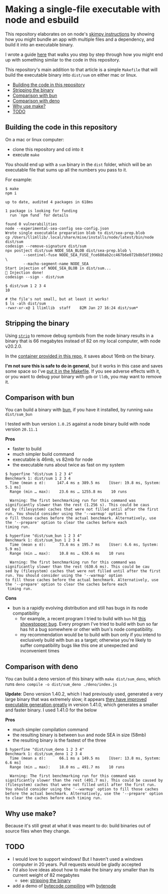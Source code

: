 # Making a single-file executable with node and esbuild

This repository elaborates on on node's [skimpy instructions](https://nodejs.org/api/single-executable-applications.html) by showing how you might bundle an app with multiple files and a dependency, and build it into an executable binary.

I wrote a guide [here](https://notes.billmill.org/programming/javascript/Making_a_single-file_executable_with_node_and_esbuild.html) that walks you step by step through how you might end up with something similar to the code in this repository.

This repository's main addition to that article is a simple `Makefile` that will build the executable binary into `dist/sum` on either mac or linux.

- [Building the code in this repository](#building-the-code-in-this-repository)
- [Stripping the binary](#stripping-the-binary)
- [Comparison with bun](#comparison-with-bun)
- [Comparison with deno](#comparison-with-deno)
- [Why use make?](#why-use-make)
- [TODO](#todo)

## Building the code in this repository

On a mac or linux computer:

- clone this repository and cd into it
- execute `make`

You should end up with a `sum` binary in the `dist` folder, which will be an executable file that sums up all the numbers you pass to it.

For example:

```console
$ make
npm i

up to date, audited 4 packages in 618ms

1 package is looking for funding
  run `npm fund` for details

found 0 vulnerabilities
node --experimental-sea-config sea-config.json
Wrote single executable preparation blob to dist/sea-prep.blob
cp /Users/llimllib/.local/share/mise/installs/node/latest/bin/node dist/sum
codesign --remove-signature dist/sum
npx postject dist/sum NODE_SEA_BLOB dist/sea-prep.blob \
		--sentinel-fuse NODE_SEA_FUSE_fce680ab2cc467b6e072b8b5df1996b2 \
		--macho-segment-name NODE_SEA
Start injection of NODE_SEA_BLOB in dist/sum...
💉 Injection done!
codesign --sign - dist/sum

$ dist/sum 1 2 3 4
10

# the file's not small, but at least it works!
$ ls -alh dist/sum
-rwxr-xr-x@ 1 llimllib  staff    82M Jan 27 16:24 dist/sum*
```

## Stripping the binary

Using [`strip`](https://www.man7.org/linux/man-pages/man1/strip.1.html) to remove debug symbols from the node binary results in a binary that is 66 megabytes instead of 82 on my local computer, with node v20.2.0.

In the [container provided in this repo](https://github.com/llimllib/node-esbuild-executable/blob/d7a6db6083a16732e9995ed824090f131496d2e3/Dockerfile), it saves about 16mb on the binary.

**I'm not sure this is safe to do in general**, but it works in this case and saves some space so I've [put it in the Makefile](https://github.com/llimllib/node-esbuild-executable/blob/004bfbe97e0d4e516e2d8665003772e95678b150/Makefile#L13). If you see adverse effects with it, or you want to debug your binary with `gdb` or `lldb`, you may want to remove it.

## Comparison with bun

You can build a binary with [bun](https://bun.sh/docs/bundler#target), if you have it installed, by running `make dist/sum_bun`

I tested with bun version `1.0.25` against a node binary build with node version `20.11.1`

**Pros**

- faster to build
- much simpler build command
- executable is 46mb, vs 82mb for node
- the executable runs about twice as fast on my system

```
$ hyperfine "dist/sum 1 2 3 4"
Benchmark 1: dist/sum 1 2 3 4
  Time (mean ± σ):     147.4 ms ± 389.5 ms    [User: 19.8 ms, System: 5.1 ms]
  Range (min … max):    23.6 ms … 1255.8 ms    10 runs

  Warning: The first benchmarking run for this command was significantly slower than the rest (1.256 s). This could be caus
ed by (filesystem) caches that were not filled until after the first run. You should consider using the '--warmup' option t
o fill those caches before the actual benchmark. Alternatively, use the '--prepare' option to clear the caches before each
timing run.

$ hyperfine "dist/sum_bun 1 2 3 4"
Benchmark 1: dist/sum_bun 1 2 3 4
  Time (mean ± σ):      73.6 ms ± 195.7 ms    [User: 6.6 ms, System: 5.9 ms]
  Range (min … max):    10.8 ms … 630.6 ms    10 runs

  Warning: The first benchmarking run for this command was significantly slower than the rest (630.6 ms). This could be cau
sed by (filesystem) caches that were not filled until after the first run. You should consider using the '--warmup' option
to fill those caches before the actual benchmark. Alternatively, use the '--prepare' option to clear the caches before each
 timing run.
```

**Cons**

- bun is a rapidly evolving distribution and still has bugs in its node compatibility
  - for example, a recent program I tried to build with `bun` hit [this showstopper bug](https://github.com/oven-sh/bun/issues/6832). Every program I've tried to build with bun so far has hit a bug somewhere or other with bun's node compatibility.
  - my recommendation would be to build with bun only if you intend to exclusively build with bun as a target; otherwise you're likely to suffer compatibility bugs like this one at unexpected and inconvenient times

## Comparison with deno

You can build a deno version of this binary with `make dist/sum_deno`, which runs `deno compile -o dist/sum_deno ./deno/index.js`

**Update**: Deno version 1.40.2, which I had previously used, generated a very large binary that was extremely slow; it appears [they have improved executable generation greatly](https://deno.com/blog/v1.41) in version 1.41.0, which generates a smaller and faster binary. I used 1.41.0 for the below

**Pros**

- much simpler compilation command
- the resulting binary is between `bun` and node SEA in size (58mb)
- the resulting binary is the fastest of the three

```
$ hyperfine "dist/sum_deno 1 2 3 4"
Benchmark 1: dist/sum_deno 1 2 3 4
  Time (mean ± σ):      66.1 ms ± 149.5 ms    [User: 13.8 ms, System: 6.6 ms]
  Range (min … max):    18.0 ms … 491.7 ms    10 runs

  Warning: The first benchmarking run for this command was significantly slower than the rest (491.7 ms). This could be caused by (filesystem) caches that were not filled until after the first run. You should consider using the '--warmup' option to fill those caches before the actual benchmark. Alternatively, use the '--prepare' option to clear the caches before each timing run.
```

## Why use make?

Because it's still great at what it was meant to do: build binaries out of source files when they change.

## TODO

- I would love to support windows! But I haven't used a windows computer in 20 years. Pull requests would be gladly accepted
- I'd also love ideas about how to make the binary any smaller than its current weight of 82 megabytes
  - see: [stripping the binary](#stripping-the-binary)
- add a demo of [bytecode compiling](https://github.com/nodejs/single-executable/issues/66#issuecomment-1517250431) with [bytenode](https://www.npmjs.com/package/bytenode)
